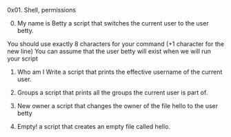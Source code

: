 0x01. Shell, permissions

0. My name is Betty
a script that switches the current user to the user betty.

You should use exactly 8 characters for your command (+1 character for the new line)
You can assume that the user betty will exist when we will run your script

1. Who am I
Write a script that prints the effective username of the current user.

2. Groups
 a script that prints all the groups the current user is part of.

3. New owner
a script that changes the owner of the file hello to the user betty

4. Empty!
a script that creates an empty file called hello.

